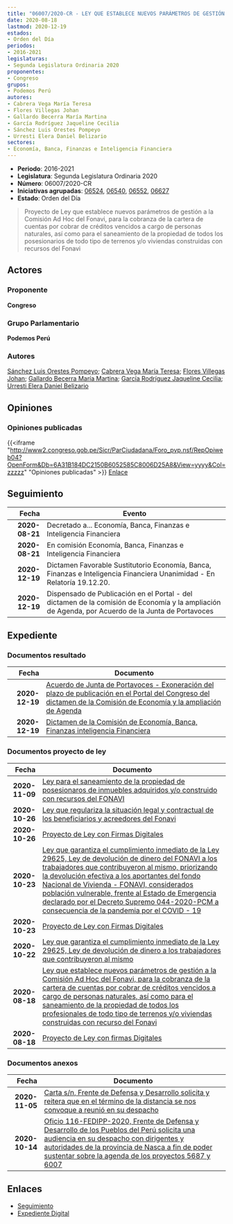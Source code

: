 ```yaml
---
title: "06007/2020-CR - LEY QUE ESTABLECE NUEVOS PARÁMETROS DE GESTIÓN A LA COMISIÓN AD HOC DEL FONAVI, PARA LA COBRANZA DE LA CARTERA DE CUENTAS POR COBRAR DE CRÉDITOS VENCIDOS A CARGO DE PERSONAS NATURALES, ASÍ COMO PARA EL SANEAMIENTO DE LA PROPIEDAD DE TODOS LOS POSESIONARIOS DE TODO TIPO DE TERRENOS Y/O VIVIENDAS CONSTRUIDAS CON RECURSOS DEL FONAVI"
date: 2020-08-18
lastmod: 2020-12-19
estados:
- Orden del Día
periodos:
- 2016-2021
legislaturas:
- Segunda Legislatura Ordinaria 2020
proponentes:
- Congreso
grupos:
- Podemos Perú
autores:
- Cabrera Vega María Teresa
- Flores Villegas Johan
- Gallardo Becerra María Martina
- García Rodríguez Jaqueline Cecilia
- Sánchez Luis Orestes Pompeyo
- Urresti Elera Daniel Belizario
sectores:
- Economía, Banca, Finanzas e Inteligencia Financiera
---
```

- **Periodo**: 2016-2021
- **Legislatura**: Segunda Legislatura Ordinaria 2020
- **Número**: 06007/2020-CR
- **Iniciativas agrupadas**: [06524](../../06500/06524), [06540](../../06500/06540), [06552](../../06500/06552), [06627](../../06600/06627)
- **Estado**: Orden del Día

> Proyecto de Ley que establece nuevos parámetros de gestión a la Comisión Ad Hoc del Fonavi, para la cobranza de la cartera de cuentas por cobrar de créditos vencidos a cargo de personas naturales, así como para el saneamiento de la propiedad de todos los posesionarios de todo tipo de terrenos y/o viviendas construidas con recursos del Fonavi


## Actores

### Proponente

**Congreso**

### Grupo Parlamentario

**Podemos Perú**

### Autores

[Sánchez Luis Orestes Pompeyo](mailto:mailto:osanchez@congreso.gob.pe); [Cabrera Vega María Teresa](mailto:mailto:mcabrera@congreso.gob.pe); [Flores Villegas Johan](mailto:mailto:jfloresv@congreso.gob.pe); [Gallardo Becerra María Martina](mailto:mailto:mgallardo@congreso.gob.pe); [García Rodríguez Jaqueline Cecilia](mailto:mailto:jgarciar@congreso.gob.pe); [Urresti Elera Daniel Belizario](mailto:mailto:durresti@congreso.gob.pe)

## Opiniones

### Opiniones publicadas

{{<iframe "http://www2.congreso.gob.pe/Sicr/ParCiudadana/Foro_pvp.nsf/RepOpiweb04?OpenForm&Db=6A31B184DC2150B6052585C8006D25A8&View=yyyy&Col=zzzzz" "Opiniones publicadas" >}}
[Enlace](http://www2.congreso.gob.pe/Sicr/ParCiudadana/Foro_pvp.nsf/RepOpiweb04?OpenForm&Db=6A31B184DC2150B6052585C8006D25A8&View=yyyy&Col=zzzzz)


## Seguimiento

| Fecha | Evento |
|------:|--------|
| **2020-08-21** | Decretado a... Economía, Banca, Finanzas e Inteligencia Financiera |
| **2020-08-21** | En comisión Economía, Banca, Finanzas e Inteligencia Financiera |
| **2020-12-19** | Dictamen Favorable Sustitutorio Economía, Banca, Finanzas e Inteligencia Financiera Unanimidad - En Relatoría 19.12.20. |
| **2020-12-19** | Dispensado de Publicación en el Portal - del dictamen de la comisión de Economía y la ampliación de Agenda, por Acuerdo de la Junta de Portavoces |

## Expediente

### Documentos resultado

| Fecha | Documento |
|------:|-----------|
| **2020-12-19** | [Acuerdo de Junta de Portavoces - Exoneración del plazo de publicación en el Portal del Congreso del dictamen de la Comisión de Economía y la ampliación de Agenda](http://www.leyes.congreso.gob.pe/Documentos/2016_2021/Acuerdos/Junta_Portavoces/AJP06007-20201219.pdf) |
| **2020-12-19** | [Dictamen de la Comisión de Economía, Banca, Finanzas inteligencia Financiera](http://www.leyes.congreso.gob.pe/Documentos/2016_2021/ADLP/Normas_Legales/31071-LEY.pdf) |

### Documentos proyecto de ley

| Fecha | Documento |
|------:|-----------|
| **2020-11-09** | [Ley para el saneamiento de la propiedad de posesionaros de inmuebles adquiridos y/o construido con recursos del FONAVI](https://leyes.congreso.gob.pe/Documentos/2016_2021/Proyectos_de_Ley_y_de_Resoluciones_Legislativas/PL0662720201106.pdf) |
| **2020-10-26** | [Ley que regulariza la situación legal y contractual de los beneficiarios y acreedores del Fonavi](http://www.leyes.congreso.gob.pe/Documentos/2016_2021/Proyectos_de_Ley_y_de_Resoluciones_Legislativas/PL06552-20201026.pdf) |
| **2020-10-26** | [Proyecto de Ley con Firmas Digitales](http://www.leyes.congreso.gob.pe/Documentos/2016_2021/Proyectos_de_Ley_y_de_Resoluciones_Legislativas/Proyectos_Firmas_digitales/PL06552.pdf) |
| **2020-10-23** | [Ley que garantiza el cumplimiento inmediato de la Ley 29625, Ley de devolución de dinero del FONAVI a los trabajadores que contribuyeron al mismo, priorizando la devolución efectiva a los aportantes del fondo Nacional de Vivienda - FONAVI, considerados población vulnerable, frente al Estado de Emergencia declarado por el Decreto Supremo 044-2020-PCM a consecuencia de la pandemia por el COVID - 19](https://leyes.congreso.gob.pe/Documentos/2016_2021/Proyectos_de_Ley_y_de_Resoluciones_Legislativas/PL06540-20201023.pdf) |
| **2020-10-23** | [Proyecto de Ley con Firmas Digitales](https://leyes.congreso.gob.pe/Documentos/2016_2021/Proyectos_de_Ley_y_de_Resoluciones_Legislativas/Proyectos_Firmas_digitales/PL06540.pdf) |
| **2020-10-22** | [Ley que garantiza el cumplimiento inmediato de la Ley 29625, Ley de devolución de dinero a los trabajadores que contribuyeron al mismo](http://www.leyes.congreso.gob.pe/Documentos/2016_2021/Proyectos_de_Ley_y_de_Resoluciones_Legislativas/PL06524-20201022.pdf) |
| **2020-08-18** | [Ley que establece nuevos parámetros de gestión a la Comisión Ad Hoc del Fonavi, para la cobranza de la cartera de cuentas por cobrar de créditos vencidos a cargo de personas naturales, así como para el saneamiento de la propiedad de todos los profesionales de todo tipo de terrenos y/o viviendas construidas con recurso del Fonavi](http://www.leyes.congreso.gob.pe/Documentos/2016_2021/Proyectos_de_Ley_y_de_Resoluciones_Legislativas/PL06007_20200818.pdf) |
| **2020-08-18** | [Proyecto de Ley con firmas Digitales](http://www.leyes.congreso.gob.pe/Documentos/2016_2021/Proyectos_de_Ley_y_de_Resoluciones_Legislativas/Proyectos_Firmas_digitales/PL06007.pdf) |

### Documentos anexos

| Fecha | Documento |
|------:|-----------|
| **2020-11-05** | [Carta s/n, Frente de Defensa y Desarrollo solicita y reitera que en el término de la distancia se nos convoque a reunió en su despacho](http://www.leyes.congreso.gob.pe/Documentos/2016_2021/Oficios/Otras_Instituciones/CARTA-S-N-20201105-FRENTE.pdf) |
| **2020-10-14** | [Oficio 116-FEDIPP-2020, Frente de Defensa y Desarrollo de los Pueblos del Perú solicita una audiencia en su despacho con dirigentes y autoridades de la provincia de Nasca a fin de poder sustentar sobre la agenda de los proyectos 5687 y 6007](http://www.leyes.congreso.gob.pe/Documentos/2016_2021/Oficios/Otras_Instituciones/OFICIO-116-FEDIPP-2020.pdf) |

## Enlaces

- [Seguimiento](http://www2.congreso.gob.pe/Sicr/TraDocEstProc/CLProLey2016.nsf/f7fff46988ca05b1052578e100829cc7/a6fe2ba40508d58c052585c90058fafb?OpenDocument)
- [Expediente Digital](http://www2.congreso.gob.pe/Sicr/TraDocEstProc/Expvirt_2011.nsf/visbusqptramdoc1621/06007?opendocument)

